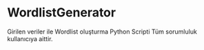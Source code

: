 # WordlistGenerator
Girilen veriler ile Wordlist oluşturma Python Scripti
Tüm sorumluluk kullanıcıya aittir.
